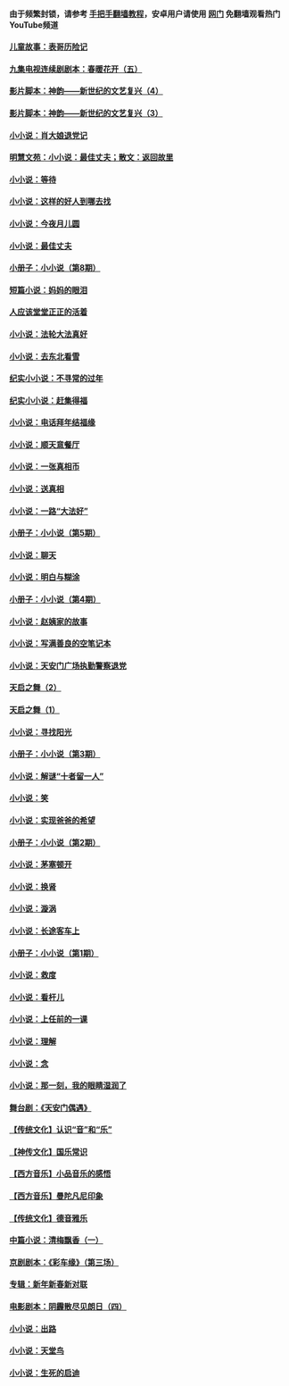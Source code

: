 #### 由于频繁封锁，请参考 [手把手翻墙教程](https://github.com/gfw-breaker/guides/wiki/)，安卓用户请使用 [网门](https://github.com/gfw-breaker/nogfw/blob/master/dl.md?t=06261401) 免翻墙观看热门YouTube频道 

#### [儿童故事：表哥历险记](../pages/328/383535.md?t=06261401) 

#### [九集电视连续剧剧本：春暖花开（五）](../pages/328/275919.md?t=06261401) 

#### [影片脚本：神韵——新世纪的文艺复兴（4）](../pages/328/266089.md?t=06261401) 

#### [影片脚本：神韵——新世纪的文艺复兴（3）](../pages/328/266087.md?t=06261401) 

#### [小小说：肖大娘退党记](../pages/328/239807.md?t=06261401) 

#### [明慧文苑：小小说：最佳丈夫；散文：返回故里](../pages/328/3439.md?t=06261401) 

#### [小小说：等待](../pages/328/223927.md?t=06261401) 

#### [小小说：这样的好人到哪去找](../pages/328/209396.md?t=06261401) 

#### [小小说：今夜月儿圆](../pages/328/193588.md?t=06261401) 

#### [小小说：最佳丈夫](../pages/328/190938.md?t=06261401) 

#### [小册子：小小说（第8期）](../pages/328/188202.md?t=06261401) 

#### [短篇小说：妈妈的眼泪](../pages/328/187712.md?t=06261401) 

#### [人应该堂堂正正的活着](../pages/328/182430.md?t=06261401) 

#### [小小说：法轮大法真好](../pages/328/174669.md?t=06261401) 

#### [小小说：去东北看雪](../pages/328/173882.md?t=06261401) 

#### [纪实小小说：不寻常的过年](../pages/328/173187.md?t=06261401) 

#### [纪实小小说：赶集得福](../pages/328/172652.md?t=06261401) 

#### [小小说：电话拜年结福缘](../pages/328/172533.md?t=06261401) 

#### [小小说：顺天意餐厅](../pages/328/170182.md?t=06261401) 

#### [小小说：一张真相币](../pages/328/169410.md?t=06261401) 

#### [小小说：送真相](../pages/328/166713.md?t=06261401) 

#### [小小说：一路“大法好”](../pages/328/162016.md?t=06261401) 

#### [小册子：小小说（第5期）](../pages/328/161131.md?t=06261401) 

#### [小小说：聊天](../pages/328/159640.md?t=06261401) 

#### [小小说：明白与糊涂](../pages/328/158101.md?t=06261401) 

#### [小册子：小小说（第4期）](../pages/328/158006.md?t=06261401) 

#### [小小说：赵姨家的故事](../pages/328/157843.md?t=06261401) 

#### [小小说：写满善良的空笔记本](../pages/328/157382.md?t=06261401) 

#### [小小说：天安门广场执勤警察退党](../pages/328/156982.md?t=06261401) 

#### [天启之舞（2）](../pages/328/153440.md?t=06261401) 

#### [天启之舞（1）](../pages/328/153439.md?t=06261401) 

#### [小小说：寻找阳光](../pages/328/153065.md?t=06261401) 

#### [小册子：小小说（第3期）](../pages/328/151715.md?t=06261401) 

#### [小小说：解谜“十者留一人”](../pages/328/148967.md?t=06261401) 

#### [小小说：笑](../pages/328/148905.md?t=06261401) 

#### [小小说：实现爸爸的希望](../pages/328/148096.md?t=06261401) 

#### [小册子：小小说（第2期）](../pages/328/147214.md?t=06261401) 

#### [小小说：茅塞顿开](../pages/328/147030.md?t=06261401) 

#### [小小说：换肾](../pages/328/146770.md?t=06261401) 

#### [小小说：漩涡](../pages/328/146683.md?t=06261401) 

#### [小小说：长途客车上](../pages/328/145076.md?t=06261401) 

#### [小册子：小小说（第1期）](../pages/328/143963.md?t=06261401) 

#### [小小说：救度](../pages/328/143927.md?t=06261401) 

#### [小小说：看杆儿](../pages/328/142137.md?t=06261401) 

#### [小小说：上任前的一课](../pages/328/140808.md?t=06261401) 

#### [小小说：理解](../pages/328/140476.md?t=06261401) 

#### [小小说：念](../pages/328/139513.md?t=06261401) 

#### [小小说：那一刻，我的眼睛湿润了](../pages/328/138476.md?t=06261401) 

#### [舞台剧：《天安门偶遇》](../pages/328/117155.md?t=06261401) 

#### [【传统文化】认识“音”和“乐”](../pages/328/108667.md?t=06261401) 

#### [【神传文化】国乐常识](../pages/328/104225.md?t=06261401) 

#### [【西方音乐】小品音乐的感悟](../pages/328/102924.md?t=06261401) 

#### [【西方音乐】曼陀凡尼印象](../pages/328/102922.md?t=06261401) 

#### [【传统文化】德音雅乐](../pages/328/102923.md?t=06261401) 

#### [中篇小说：清梅飘香（一）](../pages/328/101058.md?t=06261401) 

#### [京剧剧本：《彩车缘》（第三场）](../pages/328/96434.md?t=06261401) 

#### [专辑：新年新春新对联](../pages/328/94991.md?t=06261401) 

#### [电影剧本：阴霾散尽见朗日（四）](../pages/328/87081.md?t=06261401) 

#### [小小说：出路](../pages/328/84848.md?t=06261401) 

#### [小小说：天堂鸟](../pages/328/83084.md?t=06261401) 

#### [小小说：生死的启迪](../pages/328/70977.md?t=06261401) 


